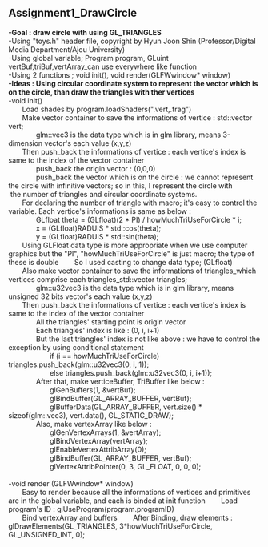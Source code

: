 <h2>Assignment1_DrawCircle</h2>
<b>-Goal : draw circle with using GL_TRIANGLES</b><br>
-Using "toys.h" header file, copyright by Hyun Joon Shin (Professor/Digital Media Department/Ajou University)<br>
-Using global variable; Program program, GLuint vertBuf,triBuf,vertArray_can use everywhere like function<br>
-Using 2 functions ; void init(), void render(GLFWwindow* window)<br>
<b>-Ideas : Using circular coordinate system to represent the vector which is on the circle, than draw the triangles with ther vertices</b><br>
-void init()<br>
  &nbsp; &nbsp; &nbsp; &nbsp;Load shades by program.loadShaders(".vert,.frag")<br>
  &nbsp; &nbsp; &nbsp; &nbsp;Make vector container to save the informations of vertice : std::vector<glm::vec3> vert;<br>
    &nbsp; &nbsp; &nbsp; &nbsp;&nbsp; &nbsp; &nbsp; &nbsp;glm::vec3 is the data type which is in glm library, means 3-dimension vector's each value (x,y,z)<br>
  &nbsp; &nbsp; &nbsp; &nbsp;Then push_back the informations of vertice : each vertice's index is same to the index of the vector container<br>
   &nbsp; &nbsp; &nbsp; &nbsp;&nbsp; &nbsp; &nbsp; &nbsp;push_back the origin vector : (0,0,0) <br>
   &nbsp; &nbsp; &nbsp; &nbsp;&nbsp; &nbsp; &nbsp; &nbsp;push_back the vector which is on the circle : we cannot represent the circle with infinitive vectors; so in this, I represent the circle with  &nbsp; &nbsp; &nbsp; &nbsp;&nbsp; &nbspthe number of triangles and circular coordinate systems.<br>
    &nbsp; &nbsp; &nbsp; &nbsp;For declaring the number of triangle with macro; it's easy to control the variable. Each vertice's informations is same as below : <br>
     &nbsp; &nbsp; &nbsp; &nbsp;&nbsp; &nbsp; &nbsp; &nbsp;GLfloat theta = (GLfloat)(2 * PI) / howMuchTriUseForCircle * i;<br>
     &nbsp; &nbsp; &nbsp; &nbsp;&nbsp; &nbsp; &nbsp; &nbsp;x = (GLfloat)RADUIS * std::cos(theta);<br>
     &nbsp; &nbsp; &nbsp; &nbsp;&nbsp; &nbsp; &nbsp; &nbsp;y = (GLfloat)RADUIS * std::sin(theta);<br>
    &nbsp; &nbsp; &nbsp; &nbsp;Using GLFloat data type is more appropriate when we use computer graphics but the "PI", "howMuchTriUseForCircle" is just macro; the type of these is double
    &nbsp; &nbsp; &nbsp; &nbsp;So I used casting to change data type; (GLfloat)<br>
  &nbsp; &nbsp; &nbsp; &nbsp;Also make vector container to save the informations of triangles_which vertices comprise each triangles_std::vector <glm::u32vec3> triangles;<br>
    &nbsp; &nbsp; &nbsp; &nbsp;&nbsp; &nbsp; &nbsp; &nbsp;glm::u32vec3 is the data type which is in glm library, means unsigned 32 bits vector's each value (x,y,z)<br>
  &nbsp; &nbsp; &nbsp; &nbsp;Then push_back the informations of vertice : each vertice's index is same to the index of the vector container<br>
    &nbsp; &nbsp; &nbsp; &nbsp;&nbsp; &nbsp; &nbsp; &nbsp;All the triangles' starting point is origin vector<br>
    &nbsp; &nbsp; &nbsp; &nbsp;&nbsp; &nbsp; &nbsp; &nbsp;Each triangles' index is like : (0, i, i+1)<br>
    &nbsp; &nbsp; &nbsp; &nbsp;&nbsp; &nbsp; &nbsp; &nbsp;But the last triangles' index is not like above : we have to control the exception by using conditional statement<br>
      &nbsp; &nbsp; &nbsp; &nbsp;&nbsp; &nbsp; &nbsp; &nbsp;&nbsp; &nbsp; &nbsp; &nbsp;if (i == howMuchTriUseForCircle) triangles.push_back(glm::u32vec3(0, i, 1));<br>
		  &nbsp; &nbsp; &nbsp; &nbsp;&nbsp; &nbsp; &nbsp; &nbsp;&nbsp; &nbsp; &nbsp; &nbsp;else triangles.push_back(glm::u32vec3(0, i, i+1));<br>
  &nbsp; &nbsp; &nbsp; &nbsp;&nbsp; &nbsp; &nbsp; &nbsp;After that, make verticeBuffer, TriBuffer like below :<br>
    &nbsp; &nbsp; &nbsp; &nbsp;&nbsp; &nbsp; &nbsp; &nbsp;&nbsp; &nbsp; &nbsp; &nbsp;glGenBuffers(1, &vertBuf);<br>
	  &nbsp; &nbsp; &nbsp; &nbsp;&nbsp; &nbsp; &nbsp; &nbsp;&nbsp; &nbsp; &nbsp; &nbsp;glBindBuffer(GL_ARRAY_BUFFER, vertBuf);<br>
	  &nbsp; &nbsp; &nbsp; &nbsp;&nbsp; &nbsp; &nbsp; &nbsp;&nbsp; &nbsp; &nbsp; &nbsp;glBufferData(GL_ARRAY_BUFFER, vert.size() * sizeof(glm::vec3), vert.data(), GL_STATIC_DRAW);<br>
  &nbsp; &nbsp; &nbsp; &nbsp;&nbsp; &nbsp; &nbsp; &nbsp;Also, make vertexArray like below :<br>
    &nbsp; &nbsp; &nbsp; &nbsp;&nbsp; &nbsp; &nbsp; &nbsp;&nbsp; &nbsp; &nbsp; &nbsp;glGenVertexArrays(1, &vertArray);<br>
  	&nbsp; &nbsp; &nbsp; &nbsp;&nbsp; &nbsp; &nbsp; &nbsp;&nbsp; &nbsp; &nbsp; &nbsp;glBindVertexArray(vertArray);<br>
	  &nbsp; &nbsp; &nbsp; &nbsp;&nbsp; &nbsp; &nbsp; &nbsp;&nbsp; &nbsp; &nbsp; &nbsp;glEnableVertexAttribArray(0);<br>
	  &nbsp; &nbsp; &nbsp; &nbsp;&nbsp; &nbsp; &nbsp; &nbsp;&nbsp; &nbsp; &nbsp; &nbsp;glBindBuffer(GL_ARRAY_BUFFER, vertBuf);<br>
	  &nbsp; &nbsp; &nbsp; &nbsp;&nbsp; &nbsp; &nbsp; &nbsp;&nbsp; &nbsp; &nbsp; &nbsp;glVertexAttribPointer(0, 3, GL_FLOAT, 0, 0, 0);<br><br>
-void render (GLFWwindow* window)<br>
  &nbsp; &nbsp; &nbsp; &nbsp;Easy to render because all the informations of vertices and primitives are in the global variable, and each is binded at init function
  &nbsp; &nbsp; &nbsp; &nbsp;Load program's ID : glUseProgram(program.programID)<br>
  &nbsp; &nbsp; &nbsp; &nbsp;Bind vertexArray and buffers
  &nbsp; &nbsp; &nbsp; &nbsp;After Binding, draw elements : glDrawElements(GL_TRIANGLES, 3*howMuchTriUseForCircle, GL_UNSIGNED_INT, 0);
  
    
  
